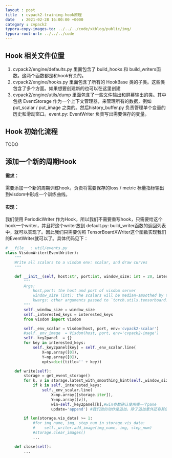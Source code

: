 ```yaml
---
layout : post
title  : cvpack2-training-hook原理
date   : 2021-02-28 16:00:00 +0000
category : cvpack2
typora-copy-images-to: ../../../code/xkblog/public/img/
typora-root-url: ../../../code
---
```


## Hook 相关文件位置

1. cvpack2/engine/defaults.py 里面包含了 build_hooks 和 build_writers函数。这两个函数都是和hook有关的。
2. cvpack2/engine/hooks.py 里面包含了所有的 HookBase 类的子类。这些类包含了多个方面。如果想要创建新的也可以在这里创建
3. cvpack2/engine/utils/dump 里面包含了一些文件输出和屏幕输出的类。其中包括 EventStorage 作为一个上下文管理器，来管理所有的数据，例如put_scalar / put_image 之类的。然后history_buffer.py 负责管理单个变量的历史和滑动窗口。event.py: EventWriter 负责写出需要保存的变量。

## Hook 初始化流程

TODO

## 添加一个新的周期Hook

#### 需求：

需要添加一个新的周期训练hook，负责将需要保存的loss / metric 标量指标输出到visdom中形成一个训练曲线。

#### 实现：

我们使用 PeriodicWriter 作为Hook，所以我们不需要重写hook，只需要给这个hook一个writer，并且将这个writer放到 default.py: build_writer函数的返回列表中，就可以实现了。因此我们只需要仿照 TensorBoardXWriter这个函数实现我们的EventWriter就可以了。具体代码见下： 

```python
# __file__ : util/events.py
class VisdomWriter(EventWriter):
    """
    Write all scalars to a visdom env: scalar, and draw curves
    """

    def __init__(self, host:str, port:int, window_size: int = 20, interested_keys=[], **kwargs):
        """
        Args:
            host,port: the host and port of visdom server
            window_size (int): the scalars will be median-smoothed by this window size
            kwargs: other arguments passed to `torch.utils.tensorboard.SummaryWriter(...)`
        """
        self._window_size = window_size
        self._interested_keys = interested_keys
        from visdom import Visdom

        self._env_scalar = Visdom(host, port, env='cvpack2-scalar')
        #self._env_image  = Visdom(host, port, env='cvpack2-image')
        self._key2panel  = {}
        for key in interested_keys:
            self._key2panel[key] = self._env_scalar.line(
                X=np.array([0]),
                Y=np.array([0]),
                opts=dict(title='' + key))

    def write(self):
        storage = get_event_storage()
        for k, v in storage.latest_with_smoothing_hint(self._window_size).items():
            if k in self._interested_keys:
                self._env_scalar.line(
                    X=np.array([storage.iter]),
                    Y=np.array([v]),
                    win=self._key2panel[k],#win参数确认使用哪一个pane
                    update='append') #我们做的动作是追加，除了追加意外还有其他方式，这里我们不做介绍了

        if len(storage.vis_data) >= 1:
            #for img_name, img, step_num in storage.vis_data:
            #    self._writer.add_image(img_name, img, step_num)
            #storage.clear_images()
            ...

    def close(self):
        ...


```



